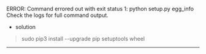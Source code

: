 ERROR: Command errored out with exit status 1: python setup.py egg_info Check the logs for full command output.
+ solution
> sudo pip3 install --upgrade pip setuptools wheel 
---